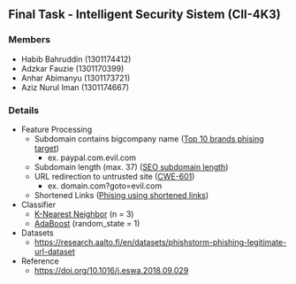 ## Final Task - Intelligent Security Sistem (CII-4K3)

### Members

- Habib Bahruddin (1301174412)
- Adzkar Fauzie (1301170399)
- Anhar Abimanyu (1301173721)
- Aziz Nurul Iman (1301174667)

### Details

- Feature Processing
  - Subdomain contains bigcompany name ([Top 10 brands phising target](https://www.cybertalk.org/2020/05/04/top-10-brands-phishing-companies/))
    - ex. paypal.com.evil.com
  - Subdomain length (max. 37) ([SEO subdomain length](https://easymysite.com/blogger-limitations/))
  - URL redirection to untrusted site ([CWE-601](https://cwe.mitre.org/data/definitions/601.html))
    - ex. domain.com?goto=evil.com
  - Shortened Links ([Phising using shortened links](https://www.cyren.com/blog/articles/bank-phishing-scam-is-using-shortened-links))
- Classifier
  - [K-Nearest Neighbor](https://en.wikipedia.org/wiki/K-nearest_neighbors_algorithm) (n = 3)
  - [AdaBoost](https://en.wikipedia.org/wiki/AdaBoost) (random_state = 1)
- Datasets
    - https://research.aalto.fi/en/datasets/phishstorm-phishing-legitimate-url-dataset
- Reference
  - https://doi.org/10.1016/j.eswa.2018.09.029
